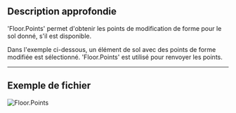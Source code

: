 ## Description approfondie
'Floor.Points' permet d'obtenir les points de modification de forme pour le sol donné, s'il est disponible.

Dans l'exemple ci-dessous, un élément de sol avec des points de forme modifiée est sélectionné. 'Floor.Points' est utilisé pour renvoyer les points.
___
## Exemple de fichier

![Floor.Points](./Revit.Elements.Floor.Points_img.jpg)
